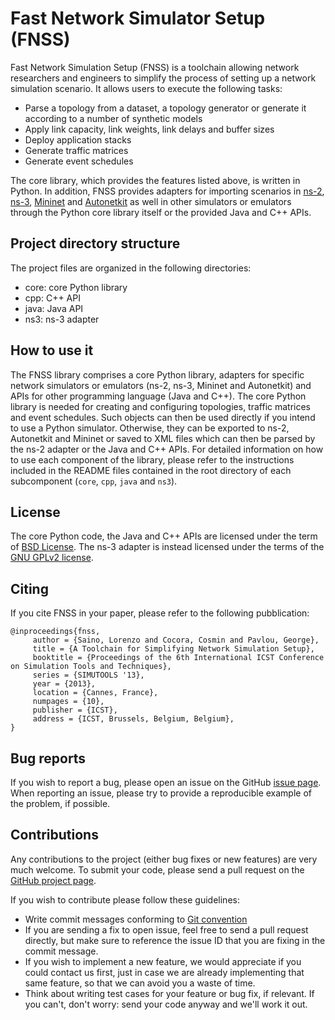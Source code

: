 # Fast Network Simulator Setup (FNSS)
Fast Network Simulation Setup (FNSS) is a toolchain allowing network researchers and engineers to simplify the process of setting up a network simulation scenario. It allows users to execute the following tasks:

* Parse a topology from a dataset, a topology generator or generate it according to a number of synthetic models
* Apply link capacity, link weights, link delays and buffer sizes
* Deploy application stacks
* Generate traffic matrices
* Generate event schedules

The core library, which provides the features listed above, is written in Python. In addition, FNSS provides adapters for importing scenarios in [ns-2](http://www.isi.edu/nsnam/ns/), [ns-3](http://www.nsnam.org/), [Mininet](http://www.mininet.org/) and [Autonetkit](http://www.autonetkit.org/) as well in other simulators or emulators through the Python core library itself or the provided Java and C++ APIs.

## Project directory structure
The project files are organized in the following directories:

* core: core Python library
* cpp: C++ API
* java: Java API
* ns3: ns-3 adapter

## How to use it
The FNSS library comprises a core Python library, adapters for specific network simulators or emulators (ns-2, ns-3, Mininet and Autonetkit) and APIs for other programming language (Java and C++).
The core Python library is needed for creating and configuring topologies, traffic matrices and event schedules. Such objects can then be used directly if you intend to use a Python simulator. Otherwise, they can be exported to ns-2, Autonetkit and Mininet or saved to XML files which can then be parsed by the ns-2 adapter or the Java and C++ APIs.
For detailed information on how to use each component of the library, please refer to the instructions included in the README files contained in the root directory of each subcomponent (`core`, `cpp`, `java` and `ns3`).

## License
The core Python code, the Java and C++ APIs are licensed under the term of [BSD License](http://en.wikipedia.org/wiki/BSD_licenses). The ns-3 adapter is instead licensed under the terms of the [GNU GPLv2 license](http://www.gnu.org/licenses/gpl-2.0.html).

## Citing
If you cite FNSS in your paper, please refer to the following pubblication:

    @inproceedings{fnss,
         author = {Saino, Lorenzo and Cocora, Cosmin and Pavlou, George},
         title = {A Toolchain for Simplifying Network Simulation Setup},
         booktitle = {Proceedings of the 6th International ICST Conference on Simulation Tools and Techniques},
         series = {SIMUTOOLS '13},
         year = {2013},
         location = {Cannes, France},
         numpages = {10},
         publisher = {ICST},
         address = {ICST, Brussels, Belgium, Belgium},
    }

## Bug reports
If you wish to report a bug, please open an issue on the GitHub [issue page](https://github.com/fnss/fnss/issues/). 
When reporting an issue, please try to provide a reproducible example of the problem, if possible.

## Contributions
Any contributions to the project (either bug fixes or new features) are very much welcome. To submit your code, please send a pull request on the [GitHub project page](https://github.com/fnss/fnss/).

If you wish to contribute please follow these guidelines:

 * Write commit messages conforming to [Git convention](http://365git.tumblr.com/post/3308646748/writing-git-commit-messages)
 * If you are sending a fix to open issue, feel free to send a pull request directly,
   but make sure to reference the issue ID that you are fixing in the commit message.
 * If you wish to implement a new feature, we would appreciate if you could contact us first, 
   just in case we are already implementing that same feature, so that we can avoid you a waste of time.
 * Think about writing test cases for your feature or bug fix, if relevant.
   If you can't, don't worry: send your code anyway and we'll work it out.
